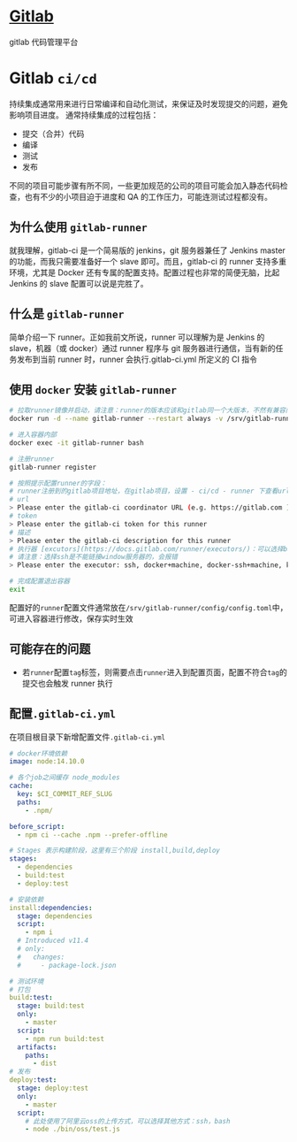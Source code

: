# [Gitlab](https://docs.gitlab.com/)

gitlab 代码管理平台

# Gitlab `ci/cd`

持续集成通常用来进行日常编译和自动化测试，来保证及时发现提交的问题，避免影响项目进度。
通常持续集成的过程包括：

- 提交（合并）代码
- 编译
- 测试
- 发布

不同的项目可能步骤有所不同，一些更加规范的公司的项目可能会加入静态代码检查，也有不少的小项目迫于进度和 QA 的工作压力，可能连测试过程都没有。

## 为什么使用 `gitlab-runner`

就我理解，gitlab-ci 是一个简易版的 jenkins，git 服务器兼任了 Jenkins master 的功能，而我只需要准备好一个 slave 即可。而且，gitlab-ci 的 runner 支持多重环境，尤其是 Docker 还有专属的配置支持。配置过程也非常的简便无脑，比起 Jenkins 的 slave 配置可以说是完胜了。

## 什么是 `gitlab-runner`

简单介绍一下 runner。正如我前文所说，runner 可以理解为是 Jenkins 的 slave，机器（或 docker）通过 runner 程序与 git 服务器进行通信，当有新的任务发布到当前 runner 时，runner 会执行.gitlab-ci.yml 所定义的 CI 指令

## 使用 `docker` 安装 `gitlab-runner`

```bash
# 拉取runner镜像并启动，请注意：runner的版本应该和gitlab同一个大版本，不然有兼容问题替换latest为v11.0.0
docker run -d --name gitlab-runner --restart always -v /srv/gitlab-runner/config:/etc/gitlab-runner -v /var/run/docker.sock:/var/run/docker.sock gitlab/gitlab-runner:latest

# 进入容器内部
docker exec -it gitlab-runner bash

# 注册runner
gitlab-runner register

# 按照提示配置runner的字段：
# runner注册到的gitlab项目地址，在gitlab项目，设置 - ci/cd - runner 下查看url和token
# url
> Please enter the gitlab-ci coordinator URL (e.g. https://gitlab.com )
# token
> Please enter the gitlab-ci token for this runner
# 描述
> Please enter the gitlab-ci description for this runner
# 执行器 [excutors](https://docs.gitlab.com/runner/executors/)：可以选择bash、docker、ssh等 ，这里使用docker方便载入node环境
# 请注意：选择ssh是不能链接window服务器的，会报错
> Please enter the executor: ssh, docker+machine, docker-ssh+machine, kubernetes, docker, parallels, virtualbox, docker-ssh, shell:

# 完成配置退出容器
exit
```

配置好的`runner`配置文件通常放在`/srv/gitlab-runner/config/config.toml`中，可进入容器进行修改，保存实时生效

## 可能存在的问题

- 若`runner`配置`tag`标签，则需要点击`runner`进入到配置页面，配置不符合`tag`的提交也会触发 runner 执行

## 配置`.gitlab-ci.yml`

在项目根目录下新增配置文件`.gitlab-ci.yml`

```yml
# docker环境依赖
image: node:14.10.0

# 各个job之间缓存 node_modules
cache:
  key: $CI_COMMIT_REF_SLUG
  paths:
    - .npm/

before_script:
  - npm ci --cache .npm --prefer-offline

# Stages 表示构建阶段，这里有三个阶段 install,build,deploy
stages:
  - dependencies
  - build:test
  - deploy:test

# 安装依赖
install:dependencies:
  stage: dependencies
  script:
    - npm i
  # Introduced v11.4
  # only:
  #   changes:
  #     - package-lock.json

# 测试环境
# 打包
build:test:
  stage: build:test
  only:
    - master
  script:
    - npm run build:test
  artifacts:
    paths:
      - dist
# 发布
deploy:test:
  stage: deploy:test
  only:
    - master
  script:
    # 此处使用了阿里云oss的上传方式，可以选择其他方式：ssh，bash
    - node ./bin/oss/test.js
```
